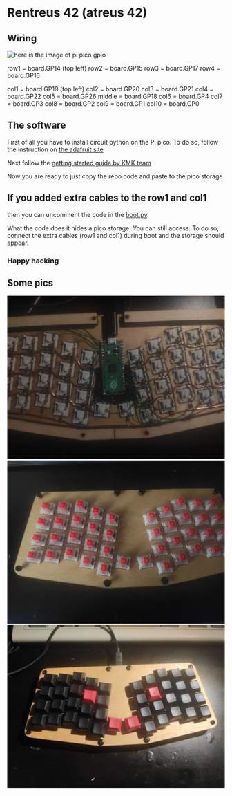 # Rentreus 42 (atreus 42) 

## Wiring

![here is the image of pi pico gpio ](https://microcontrollerelectronics.com/wp-content/uploads/2021/07/Pico.png)

row1 = board.GP14 (top left)
row2 = board.GP15
row3 = board.GP17
row4 = board.GP16

col1 = board.GP19 (top left)
col2 = board.GP20
col3 = board.GP21
col4 = board.GP22
col5 = board.GP26
middle = board.GP18
col6 = board.GP4
col7 = board.GP3
col8 = board.GP2
col9 = board.GP1
col10 = board.GP0

## The software 

First of all you have to install circuit python on the Pi pico.
To do so, follow the instruction on [the adafruit site](https://learn.adafruit.com/getting-started-with-raspberry-pi-pico-circuitpython/circuitpython)

Next follow the [getting started guide by KMK team](https://github.com/KMKfw/kmk_firmware/blob/master/docs/Getting_Started.md)

Now you are ready to just copy the repo code and paste to the pico storage


## If you added extra cables to the row1 and col1
then you can uncomment the code in the [boot.py](./boot.py).

What the code does it hides a pico storage. You can still access.
To do so, connect the extra cables (row1 and col1) during boot and the storage should appear.

### Happy hacking

## Some pics

![1](./pics/1.jpg)
![2](./pics/2.jpg)
![3](./pics/3.jpg)

